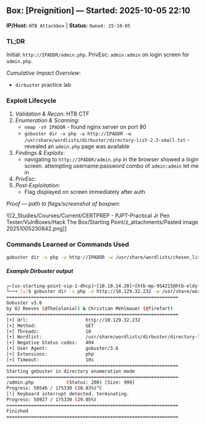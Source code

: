 ## Box: [Preignition] — Started: 2025-10-05 22:10

**IP/Host:** `HTB Attackbox`  |  **Status:** `Owned: 25-10-05`

### TL;DR

Initial: `http://IPADDR/admin.php`. PrivEsc: `admin:admin` on login screen for `admin.php`.

*Cumulative Impact Overview*:
- `dirbuster` practice lab

### Exploit Lifecycle

1. *Validation & Recon*: HTB CTF
2. *Enumeration & Scanning*:
    - `nmap -sV IPADDR` - found nginx server on port 80
    - `gobuster dir -x php -u http://IPADDR -w /usr/share/wordlists/dirbuster/directory-list-2.3-small.txt` - revealed an `admin.php` page was available
3. *Findings & Exploits*:
    - navigating to `http://IPADDR/admin.php` in the browser showed a login screen. attempting username:password combo of `admin:admin` let me in
4. *PrivEsc*:
5. *Post-Exploitation*:
    - Flag displayed on screen immediately after auth 

*Proof — path to flags/screenshot of boxpwn*:

![[2_Studies/Courses/Current/CERTPREP - PJPT-Practical Jr Pen Tester/VulnBoxes/Hack The Box/Starting Point/z_attachments/Pasted image 20251005230842.png]]



### Commands Learned or Commands Used
```bash
gobuster dir -x php -u http://IPADDR -w /usr/share/wordlists/chosen_list
```

##### *Example Dirbuster output*

```bash
┌─[us-starting-point-vip-1-dhcp]─[10.10.14.20]─[htb-mp-954215@htb-eldyftujfu]─[~]
└──╼ [★]$ gobuster dir -x php -u http://10.129.32.232 -w /usr/share/wordlists/dirbuster/directory-list-2.3-small.txt 
===============================================================
Gobuster v3.6
by OJ Reeves (@TheColonial) & Christian Mehlmauer (@firefart)
===============================================================
[+] Url:                     http://10.129.32.232
[+] Method:                  GET
[+] Threads:                 10
[+] Wordlist:                /usr/share/wordlists/dirbuster/directory-list-2.3-small.txt
[+] Negative Status codes:   404
[+] User Agent:              gobuster/3.6
[+] Extensions:              php
[+] Timeout:                 10s
===============================================================
Starting gobuster in directory enumeration mode
===============================================================
/admin.php            (Status: 200) [Size: 999]
Progress: 50546 / 175330 (28.83%)^C
[!] Keyboard interrupt detected, terminating.
Progress: 50927 / 175330 (29.05%)
===============================================================
Finished
===============================================================

```